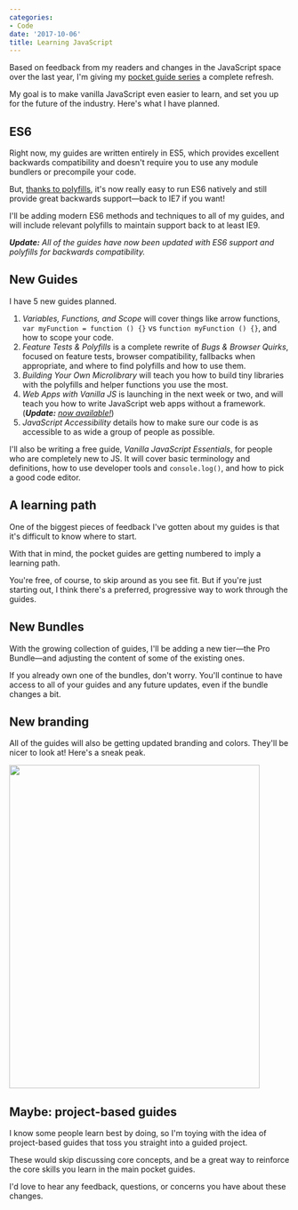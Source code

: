 ```yaml
---
categories:
- Code
date: '2017-10-06'
title: Learning JavaScript
---
```


Based on feedback from my readers and changes in the JavaScript space over the last year, I'm giving my [pocket guide series](https://gomakethings.com/guides/) a complete refresh.

My goal is to make vanilla JavaScript even easier to learn, and set you up for the future of the industry. Here's what I have planned.

## ES6

Right now, my guides are written entirely in ES5, which provides excellent backwards compatibility and doesn't require you to use any module bundlers or precompile your code.

But, [thanks to polyfills](https://gomakethings.com/automatic-polyfilling/), it's now really easy to run ES6 natively and still provide great backwards support&mdash;back to IE7 if you want!

I'll be adding modern ES6 methods and techniques to all of my guides, and will include relevant polyfills to maintain support back to at least IE9.

*__Update:__ All of the guides have now been updated with ES6 support and polyfills for backwards compatibility.*

## New Guides

I have 5 new guides planned.

1. *Variables, Functions, and Scope* will cover things like arrow functions, `var myFunction = function () {}` vs `function myFunction () {}`, and how to scope your code.
2. *Feature Tests & Polyfills* is a complete rewrite of *Bugs & Browser Quirks*, focused on feature tests, browser compatibility, fallbacks when appropriate, and where to find polyfills and how to use them.
3. *Building Your Own Microlibrary* will teach you how to build tiny libraries with the polyfills and helper functions you use the most.
4. *Web Apps with Vanilla JS* is launching in the next week or two, and will teach you how to write JavaScript web apps without a framework. (*__Update:__ [now available!](https://gomakethings.com/guides/web-apps/)*)
5. *JavaScript Accessibility* details how to make sure our code is as accessible to as wide a group of people as possible.

I'll also be writing a free guide, *Vanilla JavaScript Essentials*, for people who are completely new to JS. It will cover basic terminology and definitions, how to use developer tools and `console.log()`, and how to pick a good code editor.

## A learning path

One of the biggest pieces of feedback I've gotten about my guides is that it's difficult to know where to start.

With that in mind, the pocket guides are getting numbered to imply a learning path.

You're free, of course, to skip around as you see fit. But if you're just starting out, I think there's a preferred, progressive way to work through the guides.

## New Bundles

With the growing collection of guides, I'll be adding a new tier&mdash;the Pro Bundle&mdash;and adjusting the content of some of the existing ones.

If you already own one of the bundles, don't worry. You'll continue to have access to all of your guides and any future updates, even if the bundle changes a bit.

## New branding

All of the guides will also be getting updated branding and colors. They'll be nicer to look at! Here's a sneak peak.

<img src="https://gomakethings.com/wp-content/uploads/2017/10/dom-injection.png" alt="" width="450" height="582" class="aligncenter size-full wp-image-15782" />

## Maybe: project-based guides

I know some people learn best by doing, so I'm toying with the idea of project-based guides that toss you straight into a guided project.

These would skip discussing core concepts, and be a great way to reinforce the core skills you learn in the main pocket guides.

I'd love to hear any feedback, questions, or concerns you have about these changes.
